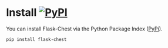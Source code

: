 # Install [![PyPI](https://img.shields.io/pypi/v/flask-chest)](https://pypi.org/project/flask-chest/)
You can install Flask-Chest via the Python Package Index ([PyPi](https://pypi.org/project/flask-chest/)). 

```bash
pip install flask-chest
```